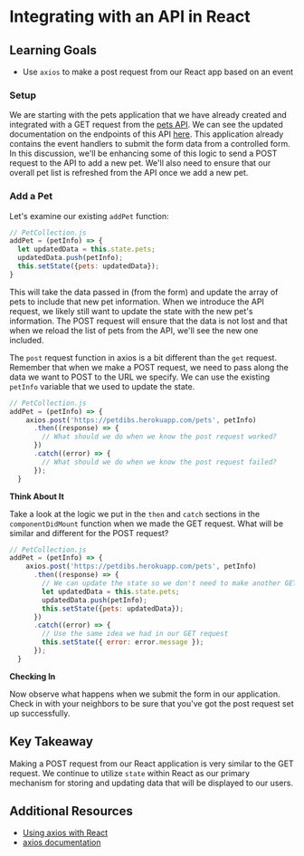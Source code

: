 # Integrating with an API in React

## Learning Goals
- Use `axios` to make a post request from our React app based on an event

### Setup
We are starting with the pets application that we have already created and integrated with a GET request from the [pets API](https://petdibs.herokuapp.com/pets). We can see the updated documentation on the endpoints of this API [here](https://github.com/AdaGold/pets_api). This application already contains the event handlers to submit the form data from a controlled form. In this discussion, we'll be enhancing some of this logic to send a POST request to the API to add a new pet. We'll also need to ensure that our overall pet list is refreshed from the API once we add a new pet.

### Add a Pet

Let's examine our existing `addPet` function:
```javascript
// PetCollection.js
addPet = (petInfo) => {
  let updatedData = this.state.pets;
  updatedData.push(petInfo);
  this.setState({pets: updatedData});
}
```

This will take the data passed in (from the form) and update the array of pets to include that new pet information. When we introduce the API request, we likely still want to update the state with the new pet's information. The POST request will ensure that the data is not lost and that when we reload the list of pets from the API, we'll see the new one included.

The `post` request function in axios is a bit different than the `get` request. Remember that when we make a POST request, we need to pass along the data we want to POST to the URL we specify. We can use the existing `petInfo` variable that we used to update the state.
```javascript
// PetCollection.js
addPet = (petInfo) => {
    axios.post('https://petdibs.herokuapp.com/pets', petInfo)
      .then((response) => {
        // What should we do when we know the post request worked?
      })
      .catch((error) => {
        // What should we do when we know the post request failed?
      });
  }
```

**Think About It**

Take a look at the logic we put in the `then` and `catch` sections in the `componentDidMount` function when we made the GET request. What will be similar and different for the POST request?

```javascript
// PetCollection.js
addPet = (petInfo) => {
    axios.post('https://petdibs.herokuapp.com/pets', petInfo)
      .then((response) => {
        // We can update the state so we don't need to make another GET request
        let updatedData = this.state.pets;
        updatedData.push(petInfo);
        this.setState({pets: updatedData});
      })
      .catch((error) => {
        // Use the same idea we had in our GET request
        this.setState({ error: error.message });
      });
  }
```

**Checking In**

Now observe what happens when we submit the form in our application. Check in with your neighbors to be sure that you've got the post request set up successfully.

## Key Takeaway
Making a POST request from our React application is very similar to the GET request. We continue to utilize `state` within React as our primary mechanism for storing and updating data that will be displayed to our users.

## Additional Resources
- [Using axios with React](https://alligator.io/react/axios-react/)
- [axios documentation](https://github.com/axios/axios)
